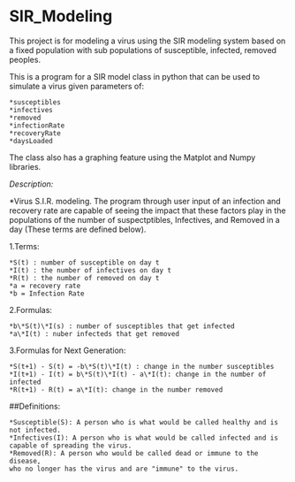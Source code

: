 # SIR_Modeling
This project is for modeling a virus using the SIR modeling system based on a fixed population with sub populations of susceptible, infected, removed peoples. 

This is a program for a SIR model class in python that can be used to simulate a virus given parameters of:

    *susceptibles 
    *infectives 
    *removed 
    *infectionRate 
    *recoveryRate 
    *daysLoaded 

The class also has a graphing feature using the Matplot and Numpy libraries.

*Description:*

   *Virus S.I.R. modeling. The program through user input of an infection and recovery rate are capable of seeing the impact that these factors play in the populations of the number of suspectptibles, Infectives, and Removed in a day (These terms are defined below).
   	
1.Terms:
    
    *S(t) : number of susceptible on day t
    *I(t) : the number of infectives on day t
    *R(t) : the number of removed on day t
    *a = recovery rate
    *b = Infection Rate
       
2.Formulas:
    
    *b\*S(t)\*I(s) : number of susceptibles that get infected
    *a\*I(t) : nuber infecteds that get removed
        
3.Formulas for Next Generation:
    
    *S(t+1) - S(t) = -b\*S(t)\*I(t) : change in the number susceptibles
    *I(t+1) - I(t) = b\*S(t)\*I(t) - a\*I(t): change in the number of infected
    *R(t+1) - R(t) = a\*I(t): change in the number removed
        
##Definitions:
    
    *Susceptible(S): A person who is what would be called healthy and is not infected.
    *Infectives(I): A person who is what would be called infected and is 
    capable of spreading the virus.
    *Removed(R): A person who would be called dead or immune to the disease, 
    who no longer has the virus and are "immune" to the virus.


